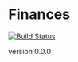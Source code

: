 Finances
========

[![Build Status](https://drone.io/github.com/Afonasev/Finances/status.png)](https://drone.io/github.com/Afonasev/Finances/latest)

version 0.0.0
